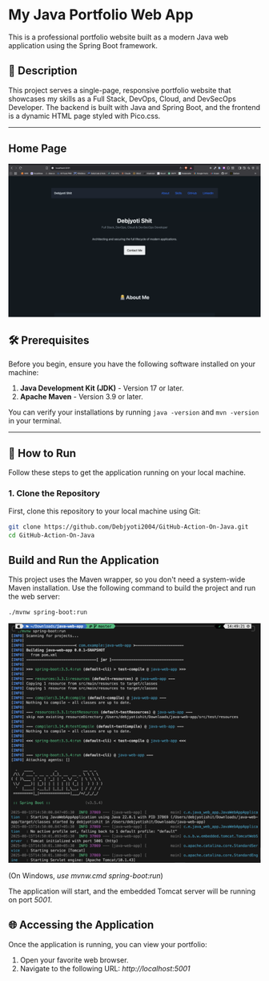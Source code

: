 # My Java Portfolio Web App

This is a professional portfolio website built as a modern Java web application using the Spring Boot framework.

## 🚀 Description

This project serves a single-page, responsive portfolio website that showcases my skills as a Full Stack, DevOps, Cloud, and DevSecOps Developer. The backend is built with Java and Spring Boot, and the frontend is a dynamic HTML page styled with Pico.css.

---

## Home Page
![Home Page](public/home.png)
## 🛠️ Prerequisites

Before you begin, ensure you have the following software installed on your machine:

1.  **Java Development Kit (JDK)** - Version 17 or later.
2.  **Apache Maven** - Version 3.9 or later.

You can verify your installations by running `java -version` and `mvn -version` in your terminal.

---
## 🏃 How to Run

Follow these steps to get the application running on your local machine.

### 1. Clone the Repository
First, clone this repository to your local machine using Git:
```bash
git clone https://github.com/Debjyoti2004/GitHub-Action-On-Java.git
cd GitHub-Action-On-Java
```
## Build and Run the Application
This project uses the Maven wrapper, so you don't need a system-wide Maven installation. Use the following command to build the project and run the web server:

```bash
./mvnw spring-boot:run
```
![Application Running](public/after-run-command.png)

(On Windows, *use mvnw.cmd spring-boot:run*)

The application will start, and the embedded Tomcat server will be running on port *5001*.

## 🌐 Accessing the Application
Once the application is running, you can view your portfolio:
1. Open your favorite web browser.
2. Navigate to the following URL:
*http://localhost:5001*

